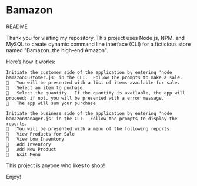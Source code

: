 # Bamazon

README

Thank you for visiting my repository. This project uses Node.js, NPM, and MySQL to create dynamic command line interface (CLI) for a ficticious store named "Bamazon..the high-end Amazon". 

Here’s how it works:

    Initiate the customer side of the application by entering 'node bamazonCustomer.js' in the CLI.  Follow the prompts to make a sale.
    	You will be presented with a list of items available for sale.
    	Select an item to puchase.
    	Select the quantity.  If the quantity is available, the app will proceed; if not, you will be presented with a error message.
    	The app will sum your purchase

    Initiate the business side of the application by entering 'node bamazonManager.js' in the CLI.  Follow the prompts to display the reports.
    	You will be presented with a menu of the following reports:
    	View Products for Sale
    	View Low Inventory
    	Add Inventory
    	Add New Product
    	Exit Menu
     
This project is anyone who likes to shop!

Enjoy!